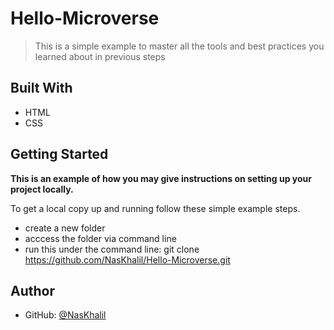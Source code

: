 # Hello-Microverse
> This is a simple example to master all the tools and best practices you learned about in previous steps


## Built With
- HTML
- CSS

## Getting Started

**This is an example of how you may give instructions on setting up your project locally.**

To get a local copy up and running follow these simple example steps.

- create a new folder
- acccess the folder via command line
- run this under the command line: git clone https://github.com/NasKhalil/Hello-Microverse.git

## Author
- GitHub: [@NasKhalil](https://github.com/NasKhalil)
